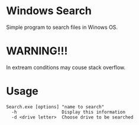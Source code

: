 # Windows Search
Simple program to search files in Winows OS.  

# WARNING!!!
 
In extream conditions may couse stack overflow.

# Usage

```
Search.exe [options] "name to search"
  -h                 Display this information
  -d <drive letter>  Choose drive to be searched
```
